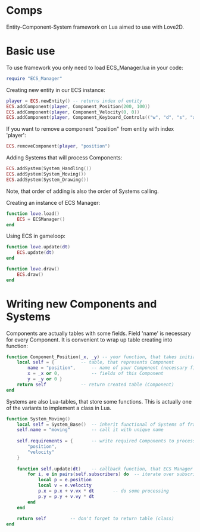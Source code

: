 # Comps
Entity-Component-System framework on Lua aimed to use with Love2D.

# Basic use

To use framework you only need to load ECS_Manager.lua in your code:
```lua
require "ECS_Manager"
```

Creating new entity in our ECS instance:
```lua
player = ECS.newEntity() -- returns index of entity
ECS.addComponent(player, Component_Position(200, 100))
ECS.addComponent(player, Component_Velocity(0, 0))
ECS.addComponent(player, Component_Keyboard_Controls(("w", "d", "s", "a")))
```

If you want to remove a component "position" from entity with index 'player':
```lua
ECS.removeComponent(player, "position")
```

Adding Systems that will process Components:
```lua
ECS.addSystem(System_Handling())
ECS.addSystem(System_Moving())
ECS.addSystem(System_Drawing())
```
Note, that order of adding is also the order of Systems calling.

Creating an instance of ECS Manager:
```lua
function love.load()
    ECS = ECSManager()
end
```

Using ECS in gameloop:
```lua
function love.update(dt)
    ECS.update(dt)
end

function love.draw()
    ECS.draw()
end
```

# Writing new Components and Systems

Components are actually tables with some fields. Field 'name' is necessary for every Component.
It is convenient to wrap up table creating into function:
```lua
function Component_Position(_x, _y)	-- your function, that takes initial parameters
    local self = {			-- table, that represents Component
        name = "position",		-- name of your Component (necessary field)
        x = _x or 0, 			-- fields of this Component
        y = _y or 0 }
    return self				-- return created table (Component)
end
```

Systems are also Lua-tables, that store some functions. This is actually one of the variants to implement a class in Lua.
```lua
function System_Moving()		
	local self = System_Base()	-- inherit functional of Systems of framework
	self.name = "moving"		-- call it with unique name
	
	self.requirements = {		-- write required Components to process in this System
		"position",
		"velocity"
	}
	
	function self.update(dt)	-- callback function, that ECS Manager will call
		for i, e in pairs(self.subscribers) do	-- iterate over subscribers of this System (subscriber list is generated automatically)
			local p = e.position		
			local v = e.velocity
			p.x = p.x + v.vx * dt		-- do some processing
			p.y = p.y + v.vy * dt
		end
	end
	
	return self			-- don't forget to return table (class)
end
```
